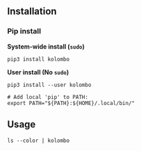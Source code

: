 
## Installation

### Pip install

**System-wide install (`sudo`)**

    pip3 install kolombo


**User install (No `sudo`)**

    pip3 install --user kolombo

    # Add local 'pip' to PATH:
    export PATH="${PATH}:${HOME}/.local/bin/"
    

## Usage

    ls --color | kolombo    
